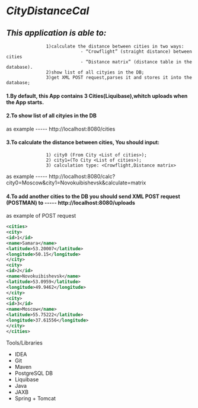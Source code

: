 # *CityDistanceCal* 

## *This application  is able to:*
                   1)calculate the distance between cities in two ways:
                                - “Crowflight” (straight distance) between cities 
                                - “Distance matrix” (distance table in the database).  
                   2)show list of all cityies in the DB;                            
                   3)get XML POST request,parses it and stores it into the database;
 #### 1.By default, this App contains 3 Cities(Liquibase),whitch uploads when the App starts.

 #### 2.To show list of all cityies in the DB 
 as example   -----  http://localhost:8080/cities

 #### 3.To calculate the distance between cities, You should input:
                   1) city0 (From City <List of cities>);
                   2) city1=(To City <List of cities>); 
                   3) calculation type: <Crowflight,Distance matrix>
 as example   ----- http://localhost:8080/calc?city0=Moscow&city1=Novokuibishevsk&calculate=matrix

 #### 4.To add another cities to the DB you should send XML POST request (POSTMAN) to ----- http://localhost:8080/uploads

 as example of POST request
 ```xml
 <cities>
<city>
<id>1</id>
<name>Samara</name>
<latitude>53.20007</latitude>
<longitude>50.15</longitude>
</city>
<city>
<id>2</id>
<name>Novokuibishevsk</name>
<latitude>53.0959</latitude>
<longitude>49.9462</longitude>
</city>
<city>
<id>3</id>
<name>Moscow</name>
<latitude>55.75222</latitude>
<longitude>37.61556</longitude>
</city>
</cities> 
```                              
                              
                              
                                                   
                              
Tools/Libraries
-	IDEA
-	Git
-	Maven
-	PostgreSQL DB
-	Liquibase
-	Java 
-	JAXB
-	Spring + Tomcat
                              
                              
